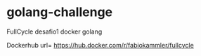 # golang-challenge
FullCycle desafio1 docker golang

Dockerhub url= https://hub.docker.com/r/fabiokammler/fullcycle
